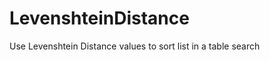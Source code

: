 LevenshteinDistance
===================

Use Levenshtein Distance values to sort list in a table search